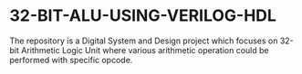 # 32-BIT-ALU-USING-VERILOG-HDL
The repository is a Digital System and Design project which focuses on 32-bit Arithmetic Logic Unit where various arithmetic operation could be performed with specific opcode.
